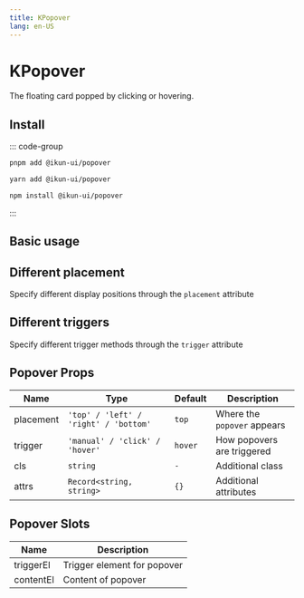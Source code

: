 ```yaml
---
title: KPopover
lang: en-US
---
```


# KPopover

The floating card popped by clicking or hovering.

## Install

::: code-group

```bash [pnpm]
pnpm add @ikun-ui/popover
```

```bash [yarn]
yarn add @ikun-ui/popover
```

```bash [npm]
npm install @ikun-ui/popover
```

:::

## Basic usage

<demo src="popover/basic.svelte" github="Popover"></demo>

## Different placement

Specify different display positions through the `placement` attribute

<demo src="popover/placement.svelte" github="Popover"></demo>

## Different triggers

Specify different trigger methods through the `trigger` attribute

<demo src="popover/trigger.svelte" github="Popover"></demo>

## Popover Props

| Name      | Type                                  | Default | Description                 |
| --------- | ------------------------------------- | ------- | --------------------------- |
| placement | `'top' / 'left' / 'right' / 'bottom'` | `top`   | Where the `popover` appears |
| trigger   | `'manual' / 'click' / 'hover'`        | `hover` | How popovers are triggered  |
| cls       | `string`                              | `-`     | Additional class            |
| attrs     | `Record<string, string>`              | `{}`    | Additional attributes       |

## Popover Slots

| Name      | Description                 |
| --------- | --------------------------- |
| triggerEl | Trigger element for popover |
| contentEl | Content of popover          |
